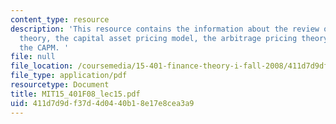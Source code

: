```yaml
---
content_type: resource
description: 'This resource contains the information about the review of portfolio
  theory, the capital asset pricing model, the arbitrage pricing theory and implementing
  the CAPM. '
file: null
file_location: /coursemedia/15-401-finance-theory-i-fall-2008/411d7d9df37d4d0440b18e17e8cea3a9_MIT15_401F08_lec15.pdf
file_type: application/pdf
resourcetype: Document
title: MIT15_401F08_lec15.pdf
uid: 411d7d9d-f37d-4d04-40b1-8e17e8cea3a9
---
```

